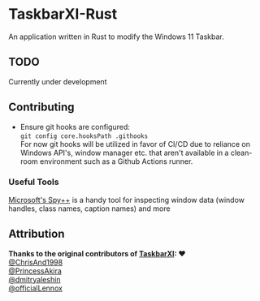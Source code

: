 # TaskbarXI-Rust

An application written in Rust to modify the Windows 11 Taskbar.

## TODO

Currently under development

## Contributing

- Ensure git hooks are configured:  
  `git config core.hooksPath .githooks`  
  For now git hooks will be utilized in favor of CI/CD due to reliance on Windows API's, window manager etc. that aren't available in a clean-room environment such as a Github Actions runner.

### Useful Tools

[Microsoft's Spy++](https://docs.microsoft.com/en-us/visualstudio/debugger/introducing-spy-increment?view=vs-2022) is a handy tool for inspecting window data (window handles, class names, caption names) and more

## Attribution

**Thanks to the original contributors of [TaskbarXI](https://github.com/ChrisAnd1998/TaskbarXI): ❤️**  
[@ChrisAnd1998](https://github.com/ChrisAnd1998)  
[@PrincessAkira](https://github.com/PrincessAkira)  
[@dmitryaleshin](https://github.com/dmitryaleshin)  
[@officialLennox](https://github.com/officialLennox)
